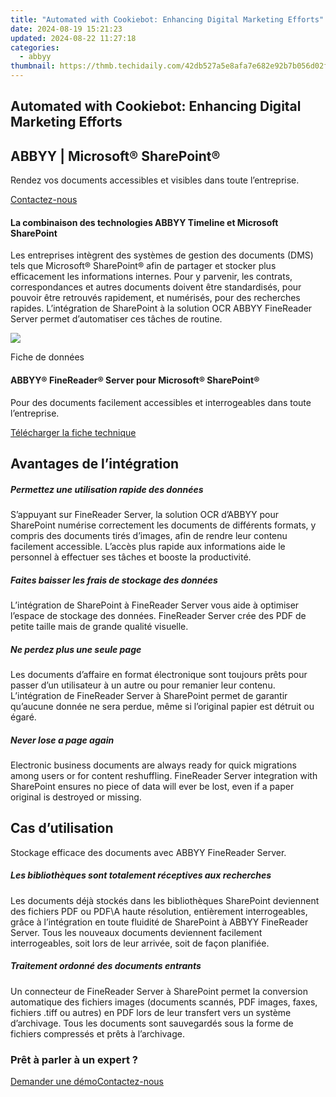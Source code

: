 ```yaml
---
title: "Automated with Cookiebot: Enhancing Digital Marketing Efforts"
date: 2024-08-19 15:21:23
updated: 2024-08-22 11:27:18
categories:
  - abbyy
thumbnail: https://thmb.techidaily.com/42db527a5e8afa7e682e92b7b056d02f1f5ec85f1c2a7e4bae6cede878df1e2d.jpg
---
```


## Automated with Cookiebot: Enhancing Digital Marketing Efforts

## 

## ABBYY | Microsoft® SharePoint®

Rendez vos documents accessibles et visibles dans toute l’entreprise.

[Contactez-nous](https://tools.techidaily.com/abbyy/products/)

#### La combinaison des technologies ABBYY Timeline et Microsoft SharePoint 

Les entreprises intègrent des systèmes de gestion des documents (DMS) tels que Microsoft® SharePoint® afin de partager et stocker plus efficacement les informations internes. Pour y parvenir, les contrats, correspondances et autres documents doivent être standardisés, pour pouvoir être retrouvés rapidement, et numérisés, pour des recherches rapides. L’intégration de SharePoint à la solution OCR ABBYY FineReader Server permet d’automatiser ces tâches de routine.

![](https://content.abbyy.com/-/media/project/abbyy/abbyy/solutions/hyperautomation/overview-image.jpg?h=440&iar=0&w=848)

Fiche de données 

#### ABBYY® FineReader® Server pour Microsoft® SharePoint® 

Pour des documents facilement accessibles et interrogeables dans toute l’entreprise.

[Télécharger la fiche technique](https://static1.abbyy.com/abbyycommedia/34873/datasheet-finereaderserver-microsoftsharepoint-en.pdf)

## Avantages de l’intégration 

##### Permettez une utilisation rapide des données 

S’appuyant sur FineReader Server, la solution OCR d’ABBYY pour SharePoint numérise correctement les documents de différents formats, y compris des documents tirés d’images, afin de rendre leur contenu facilement accessible. L’accès plus rapide aux informations aide le personnel à effectuer ses tâches et booste la productivité.

##### Faites baisser les frais de stockage des données

L’intégration de SharePoint à FineReader Server vous aide à optimiser l’espace de stockage des données. FineReader Server crée des PDF de petite taille mais de grande qualité visuelle.

##### Ne perdez plus une seule page 

Les documents d’affaire en format électronique sont toujours prêts pour passer d’un utilisateur à un autre ou pour remanier leur contenu. L’intégration de FineReader Server à SharePoint permet de garantir qu’aucune donnée ne sera perdue, même si l’original papier est détruit ou égaré.

##### Never lose a page again 

Electronic business documents are always ready for quick migrations among users or for content reshuffling. FineReader Server integration with SharePoint ensures no piece of data will ever be lost, even if a paper original is destroyed or missing.

## Cas d’utilisation 

Stockage efficace des documents avec ABBYY FineReader Server. 

##### Les bibliothèques sont totalement réceptives aux recherches 

Les documents déjà stockés dans les bibliothèques SharePoint deviennent des fichiers PDF ou PDF\\A haute résolution, entièrement interrogeables, grâce à l’intégration en toute fluidité de SharePoint à ABBYY FineReader Server. Tous les nouveaux documents deviennent facilement interrogeables, soit lors de leur arrivée, soit de façon planifiée.

##### Traitement ordonné des documents entrants 

Un connecteur de FineReader Server à SharePoint permet la conversion automatique des fichiers images (documents scannés, PDF images, faxes, fichiers .tiff ou autres) en PDF lors de leur transfert vers un système d’archivage. Tous les documents sont sauvegardés sous la forme de fichiers compressés et prêts à l’archivage.

### Prêt à parler à un expert ?

[Demander une démo](https://tools.techidaily.com/abbyy/products/)[Contactez-nous](https://tools.techidaily.com/abbyy/products/)

<ins class="adsbygoogle"
     style="display:block"
     data-ad-format="autorelaxed"
     data-ad-client="ca-pub-7571918770474297"
     data-ad-slot="1223367746"></ins>



<ins class="adsbygoogle"
     style="display:block"
     data-ad-client="ca-pub-7571918770474297"
     data-ad-slot="8358498916"
     data-ad-format="auto"
     data-full-width-responsive="true"></ins>
